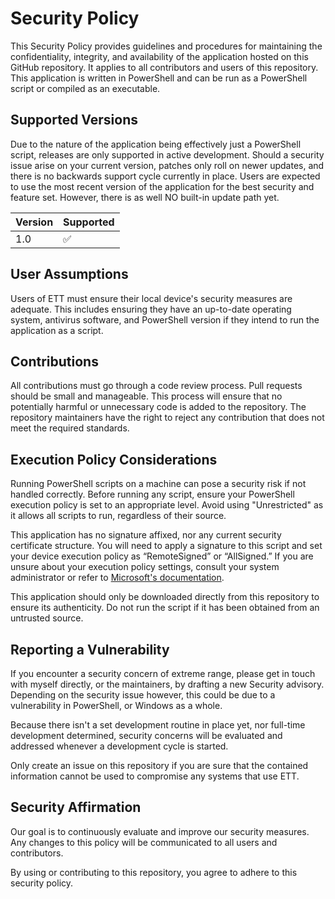 # Security Policy

This Security Policy provides guidelines and procedures for maintaining the confidentiality, integrity, and availability of the application hosted on this GitHub repository. It applies to all contributors and users of this repository. This application is written in PowerShell and can be run as a PowerShell script or compiled as an executable.

## Supported Versions

Due to the nature of the application being effectively just a PowerShell script, releases are only supported in active development. Should a security issue arise on your current version, patches only roll on newer updates, and there is no backwards support cycle currently in place. Users are expected to use the most recent version of the application for the best security and feature set. However, there is as well NO built-in update path yet.

| Version | Supported          |
| ------- | ------------------ |
| 1.0     | :white_check_mark: |

## User Assumptions

Users of ETT must ensure their local device's security measures are adequate. This includes ensuring they have an up-to-date operating system, antivirus software, and PowerShell version if they intend to run the application as a script.

## Contributions

All contributions must go through a code review process. Pull requests should be small and manageable. This process will ensure that no potentially harmful or unnecessary code is added to the repository. The repository maintainers have the right to reject any contribution that does not meet the required standards.

## Execution Policy Considerations

Running PowerShell scripts on a machine can pose a security risk if not handled correctly. Before running any script, ensure your PowerShell execution policy is set to an appropriate level. Avoid using "Unrestricted" as it allows all scripts to run, regardless of their source.

This application has no signature affixed, nor any current security certificate structure. You will need to apply a signature to this script and set your device execution policy as “RemoteSigned” or “AllSigned.”  If you are unsure about your execution policy settings, consult your system administrator or refer to [Microsoft's documentation]( https://learn.microsoft.com/en-us/powershell/module/microsoft.powershell.core/about/about_execution_policies?view=powershell-7.3).

This application should only be downloaded directly from this repository to ensure its authenticity. Do not run the script if it has been obtained from an untrusted source.

## Reporting a Vulnerability

If you encounter a security concern of extreme range, please get in touch with myself directly, or the maintainers, by drafting a new Security advisory. Depending on the security issue however, this could be due to a vulnerability in PowerShell, or Windows as a whole. 

Because there isn't a set development routine in place yet, nor full-time development determined, security concerns will be evaluated and addressed whenever a development cycle is started. 

Only create an issue on this repository if you are sure that the contained information cannot be used to compromise any systems that use ETT.

## Security Affirmation

Our goal is to continuously evaluate and improve our security measures. Any changes to this policy will be communicated to all users and contributors.

By using or contributing to this repository, you agree to adhere to this security policy.
